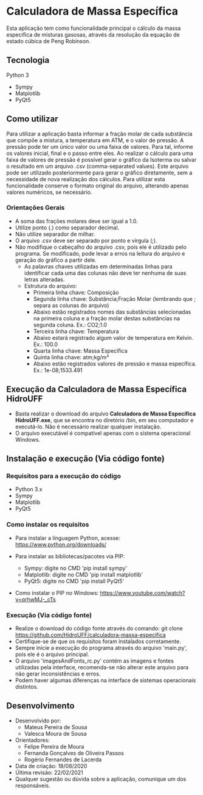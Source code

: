 # Calculadora de Massa Específica

Esta aplicação tem como funcionalidade principal o cálculo da massa especifica de misturas gasosas, através da resolução da equação de estado cúbica de Peng Robinson.

## Tecnologia

Python 3
* Sympy
* Matplotlib
* PyQt5

## Como utilizar
Para utilizar a aplicação basta informar a fração molar de cada substância que compõe a mistura, a temperatura em ATM, e o valor de pressão. A pressão pode ter um único valor ou uma faixa de valores. Para tal, informe os valores inicial, final e o passo entre eles. Ao realizar o cálculo para uma faixa de valores de pressão é possível gerar o gráfico da Isoterma ou salvar o resultado em um arquivo .csv (comma-separated values). Este arquivo pode ser utilizado posteriormente para gerar o gráfico diretamente, sem a necessidade de nova realização dos cálculos. Para utilizar esta funcionalidade conserve o formato original do arquivo, alterando apenas valores numéricos, se necessário.

### Orientações Gerais

* A soma das frações molares deve ser igual a 1.0.
* Utilize ponto (.) como separador decimal.
* Não utilize separador de milhar.
* O arquivo .csv deve ser separado por ponto e vírgula (;).
* Não modifique o cabeçalho do arquivo .csv, pois ele é utilizado pelo programa. Se modificado, pode levar a erros na leitura do arquivo e geração do gráfico a partir dele.
    * As palavras chaves utilizadas em determinadas linhas para identificar cada uma das colunas não deve ter nenhuma de suas letras alteradas.
    * Estrutura do arquivo: 
        * Primeira linha chave: Composição
        * Segunda linha chave: Substância;Fração Molar (lembrando que ; separa as colunas do arquivo)
        * Abaixo estão registrados nomes das substâncias selecionadas na primeira coluna e a fração molar destas substâncias na segunda coluna. Ex.: CO2;1.0
        * Terceira linha chave: Temperatura
        * Abaixo estará registrado algum valor de temperatura em Kelvin. Ex.: 100.0
        * Quarta linha chave: Massa Específica
        * Quinta linha chave: atm;kg/m³
        * Abaixo estão registrados valores de pressão e massa específica. Ex.: 1e-08;1533.491

## Execução da Calculadora de Massa Específica HidroUFF

* Basta realizar o download do arquivo **Calculadora de Massa Específica HidroUFF.exe**, que se encontra no diretório /bin, em seu computador e executá-lo. Não é necessário realizar qualquer instalação.
* O arquivo executável é compatível apenas com o sistema operacional Windows. 

## Instalação e execução (Via código fonte)

### Requisitos para a execução do código

* Python 3.x
* Sympy
* Matplotlib
* PyQt5

### Como instalar os requisitos

* Para instalar a linguagem Python, acesse: https://www.python.org/downloads/

* Para instalar as bibliotecas/pacotes via PIP:
    * Sympy: digite no CMD 'pip install sympy'
    * Matplotlib: digite no CMD 'pip install matplotlib'
    * PyQt5: digite no CMD 'pip install PyQt5'
* Como instalar o PIP no Windows: https://www.youtube.com/watch?v=qrhwMJ-_cTs

### Execução (Via código fonte)

* Realize o download do código fonte através do comando: git clone https://github.com/HidroUFF/calculadora-massa-especifica
* Certifique-se de que os requisitos foram instalados corretamente.
* Sempre inicie a execução do programa através do arquivo 'main.py', pois ele é o arquivo principal.
* O arquivo 'imagesAndFonts_rc.py' contém as imagens e fontes utilizadas pela interface, recomenda-se não alterar este arquivo para não gerar inconsistências e erros.
* Podem haver algumas diferenças na interface de sistemas operacionais distintos.

## Desenvolvimento

* Desenvolvido por:
    * Mateus Pereira de Sousa 
    * Valesca Moura de Sousa 
* Orientadores:
    * Felipe Pereira de Moura
    * Fernanda Gonçalves de Oliveira Passos
    * Rogério Fernandes de Lacerda
* Data de criação: 18/08/2020
* Última revisão: 22/02/2021
* Qualquer sugestão ou dúvida sobre a aplicação, comunique um dos responsáveis.
